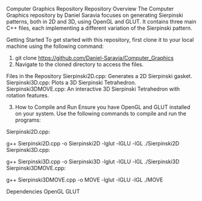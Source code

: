 Computer Graphics Repository
Repository Overview
The Computer Graphics repository by Daniel Saravia focuses on generating Sierpinski patterns, both in 2D and 3D, using OpenGL and GLUT. It contains three main C++ files, each implementing a different variation of the Sierpinski pattern.

Getting Started
To get started with this repository, first clone it to your local machine using the following command:

1. git clone https://github.com/Daniel-Saravia/Computer_Graphics
2. Navigate to the cloned directory to access the files.

Files in the Repository
Sierpinski2D.cpp: Generates a 2D Sierpinski gasket.
Sierpinski3D.cpp: Plots a 3D Sierpinski Tetrahedron.
Sierpinski3DMOVE.cpp: An interactive 3D Sierpinski Tetrahedron with rotation features.

3. How to Compile and Run
Ensure you have OpenGL and GLUT installed on your system. Use the following commands to compile and run the programs:

Sierpinski2D.cpp:

g++ Sierpinski2D.cpp -o Sierpinski2D -lglut -lGLU -lGL
./Sierpinski2D
Sierpinski3D.cpp:

g++ Sierpinski3D.cpp -o Sierpinski3D -lglut -lGLU -lGL
./Sierpinski3D
Sierpinski3DMOVE.cpp:

g++ Sierpinski3DMOVE.cpp -o MOVE -lglut -lGLU -lGL
./MOVE

Dependencies
OpenGL
GLUT

